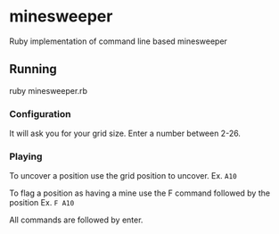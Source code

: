 # minesweeper
Ruby implementation of command line based minesweeper

## Running
ruby minesweeper.rb

### Configuration
It will ask you for your grid size.  Enter a number between 2-26.

### Playing
To uncover a position use the grid position to uncover.  Ex. `A10`

To flag a position as having a mine use the F command followed by the position Ex. `F A10`

All commands are followed by enter.
